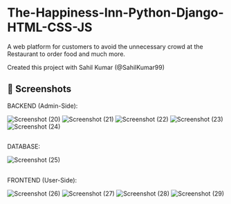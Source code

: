 # The-Happiness-Inn-Python-Django-HTML-CSS-JS
A web platform for customers to avoid the unnecessary crowd at the Restaurant to order food and much more.

Created this project with Sahil Kumar (@SahilKumar99)

## 📸 Screenshots

BACKEND (Admin-Side):

![Screenshot (20)](https://user-images.githubusercontent.com/56352064/170868657-d9019156-6786-4212-8e15-e7662fdb187f.png)
![Screenshot (21)](https://user-images.githubusercontent.com/56352064/170868686-3e3de4ee-c33f-4cc9-ab67-e3246acf032e.png)
![Screenshot (22)](https://user-images.githubusercontent.com/56352064/170868689-c7b23fdc-7237-44d0-b874-1d6080dbfb8e.png)
![Screenshot (23)](https://user-images.githubusercontent.com/56352064/170868691-e6d2e010-4304-4055-aab0-d6ae86bc38bb.png)
![Screenshot (24)](https://user-images.githubusercontent.com/56352064/170868694-ebf83130-8f83-4596-963b-44bb3da8977e.png)
##
DATABASE:

![Screenshot (25)](https://user-images.githubusercontent.com/56352064/170868723-1e09d4ba-60cf-43cb-ab87-33c96957fcd1.png)
##
FRONTEND (User-Side):

![Screenshot (26)](https://user-images.githubusercontent.com/56352064/170868740-307f0de2-5417-4087-b070-b2b19847bb91.png)
![Screenshot (27)](https://user-images.githubusercontent.com/56352064/170868742-e8180a39-5fc5-4ce1-bb8a-d59e59d85e74.png)
![Screenshot (28)](https://user-images.githubusercontent.com/56352064/170868751-ff388f5d-e378-44eb-ada7-635b9d3078f0.png)
![Screenshot (29)](https://user-images.githubusercontent.com/56352064/170868752-5400a3cd-7b16-4a82-a944-1fe1647e7524.png)
